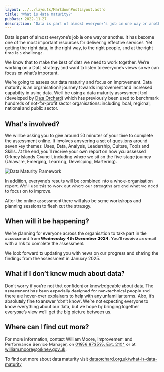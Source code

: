 ```yaml
---
layout: ../../layouts/MarkdownPostLayout.astro
title: 'What is data maturity?'
pubDate: 2022-11-27
description: 'Data is part of almost everyone’s job in one way or another - whether we know it or not'
---
```

Data is part of almost everyone’s job in one way or another. It has become one of the most important resources for delivering effective services. Yet getting the right data, in the right way, to the right people, and at the right time is a challenge.

We know that to make the best of data we need to work together.  We’re working on a Data strategy and want to listen to everyone’s views so we can focus on what’s important.

We’re going to assess our data maturity and focus on improvement. Data maturity is an organisation’s journey towards improvement and increased capability in using data. We’ll be using a data maturity assessment tool (developed by [Data Orchard](https://www.dataorchard.org.uk/)) which has previously been used to benchmark hundreds of not-for-profit sector organisations: including local, regional, national and public sector.

## What's involved?

We will be asking you to give around 20 minutes of your time to complete the assessment online. It involves answering a set of questions around seven key themes: Uses, Data, Analysis, Leadership, Culture, Tools and Skills. At the end, you’ll receive your own report on how you assessed Orkney Islands Council, including where we sit on the five-stage journey (Unaware, Emerging, Learning, Developing, Mastering). 

![Data Maturity Framework](https://digitalcommsoic.github.io/datamaturity/images/dmf.webp)

In addition, everyone’s results will be combined into a whole-organisation report. We'll use this to work out where our strengths are and what we need to focus on to improve.

After the online assessment there will also be some workshops and planning sessions to flesh out the strategy.

## When will it be happening?

We’re planning for everyone across the organisation to take part in the assessment from **Wednesday 4th December 2024**. You’ll receive an email with a link to complete the assessment.

We look forward to updating you with news on our progress and sharing the findings from the assessment in January 2025.

## What if I don’t know much about data?

Don’t worry if you’re not that confident or knowledgeable about data. The assessment has been especially designed for non-technical people and there are hover-over explainers to help with any unfamiliar terms. Also, it’s absolutely fine to answer ‘don’t know’. We’re not expecting everyone to know everything about our data, but we hope by bringing together everyone’s view we’ll get the big picture between us.

## Where can I find out more?

For more information, contact William Moore, Improvement and Performance Service Manager, on [01856 873535, Ext. 2104](tel:0185687335) or at [william.moore@orkney.gov.uk](mailto:william.moore@orkney.gov.uk).

To find out more about data maturity visit [dataorchard.org.uk/what-is-data-maturity](https://www.dataorchard.org.uk/what-is-data-maturity)